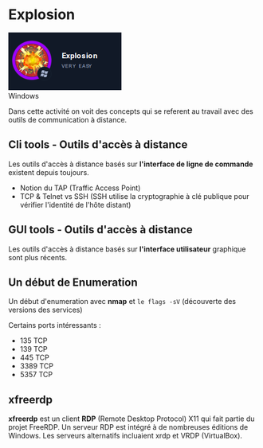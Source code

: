 # Explosion

![Explosion](../img/Explosion.png)  
Windows

Dans cette activité on voit des concepts qui se referent au travail avec des outils de communication à distance.

## Cli tools - Outils d'accès à distance 

Les outils d'accès à distance basés sur **l'interface de ligne de commande** existent depuis toujours.
- Notion du TAP (Traffic Access Point)
- TCP & Telnet vs SSH (SSH utilise la cryptographie à clé publique pour vérifier l'identité de l'hôte distant)

## GUI tools - Outils d'accès à distance 

Les outils d'accès à distance basés sur **l'interface utilisateur** graphique sont plus récents.

## Un début de Enumeration 

Un début d'enumeration avec **nmap** et ```le flags -sV``` (découverte des versions des services)

Certains ports intéressants :

- 135 TCP
- 139 TCP
- 445 TCP
- 3389 TCP
- 5357 TCP

## xfreerdp

**xfreerdp** est un client **RDP** (Remote Desktop Protocol) X11 qui fait partie du projet FreeRDP. Un serveur RDP est intégré à de nombreuses éditions de Windows. Les serveurs alternatifs incluaient xrdp et VRDP (VirtualBox).